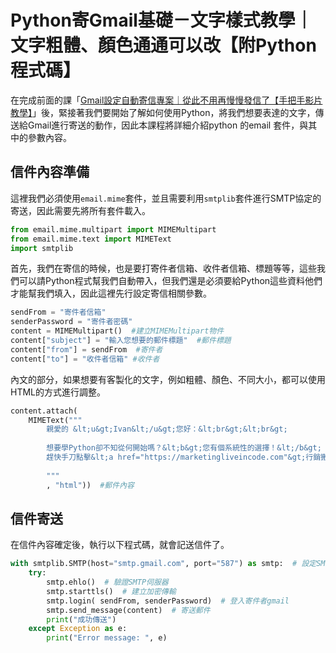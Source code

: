 # Python寄Gmail基礎－文字樣式教學｜文字粗體、顏色通通可以改【附Python程式碼】

在完成前面的課「[Gmail設定自動寄信專案｜從此不用再慢慢發信了【手把手影片教學】](/class?c=3&a=115)」後，緊接著我們要開始了解如何使用Python，將我們想要表達的文字，傳送給Gmail進行寄送的動作，因此本課程將詳細介紹python 的email 套件，與其中的參數內容。

## 信件內容準備
這裡我們必須使用`email.mime`套件，並且需要利用`smtplib`套件進行SMTP協定的寄送，因此需要先將所有套件載入。
```python
from email.mime.multipart import MIMEMultipart
from email.mime.text import MIMEText
import smtplib
```


首先，我們在寄信的時候，也是要打寄件者信箱、收件者信箱、標題等等，這些我們可以請Python程式幫我們自動帶入，但我們還是必須要給Python這些資料他們才能幫我們填入，因此這裡先行設定寄信相關參數。</p>
```python
sendFrom = "寄件者信箱"
senderPassword = "寄件者密碼"
content = MIMEMultipart()  #建立MIMEMultipart物件
content["subject"] = "輸入您想要的郵件標題"  #郵件標題
content["from"] = sendFrom  #寄件者
content["to"] = "收件者信箱" #收件者
```

內文的部分，如果想要有客製化的文字，例如粗體、顏色、不同大小，都可以使用HTML的方式進行調整。
```python
content.attach(
    MIMEText("""
        親愛的 &lt;u&gt;Ivan&lt;/u&gt;您好：&lt;br&gt;&lt;br&gt;
                        
        想要學Python卻不知從何開始嗎？&lt;b&gt;您有個系統性的選擇！&lt;/b&gt; &lt;br&gt;
        趕快手刀點擊&lt;a href="https://marketingliveincode.com"&gt;行銷搬進大程式&lt;/a&gt;。
                        
        """
        , "html"))  #郵件內容
```

## 信件寄送
在信件內容確定後，執行以下程式碼，就會記送信件了。
```python
with smtplib.SMTP(host="smtp.gmail.com", port="587") as smtp:  # 設定SMTP伺服器
    try:
        smtp.ehlo()  # 驗證SMTP伺服器
        smtp.starttls()  # 建立加密傳輸
        smtp.login( sendFrom, senderPassword)  # 登入寄件者gmail
        smtp.send_message(content)  # 寄送郵件
        print("成功傳送")
    except Exception as e:
        print("Error message: ", e)
```
